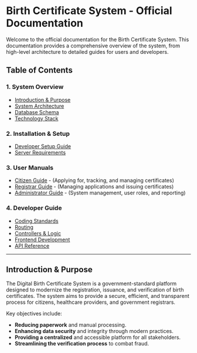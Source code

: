 # Birth Certificate System - Official Documentation

Welcome to the official documentation for the Birth Certificate System. This documentation provides a comprehensive overview of the system, from high-level architecture to detailed guides for users and developers.

## Table of Contents

### 1. System Overview
*   [Introduction & Purpose](./README.md#introduction--purpose)
*   [System Architecture](./architecture/overview.md)
*   [Database Schema](./architecture/database.md)
*   [Technology Stack](./architecture/technology-stack.md)

### 2. Installation & Setup
*   [Developer Setup Guide](./developer-guide/installation.md)
*   [Server Requirements](./developer-guide/server-requirements.md)

### 3. User Manuals
*   [Citizen Guide](./user-guide/citizen.md) - (Applying for, tracking, and managing certificates)
*   [Registrar Guide](./user-guide/registrar.md) - (Managing applications and issuing certificates)
*   [Administrator Guide](./user-guide/administrator.md) - (System management, user roles, and reporting)

### 4. Developer Guide
*   [Coding Standards](./developer-guide/coding-standards.md)
*   [Routing](./developer-guide/routing.md)
*   [Controllers & Logic](./developer-guide/controllers.md)
*   [Frontend Development](./developer-guide/frontend.md)
*   [API Reference](./developer-guide/api-reference.md)

---

## Introduction & Purpose

The Digital Birth Certificate System is a government-standard platform designed to modernize the registration, issuance, and verification of birth certificates. The system aims to provide a secure, efficient, and transparent process for citizens, healthcare providers, and government registrars.

Key objectives include:
-   **Reducing paperwork** and manual processing.
-   **Enhancing data security** and integrity through modern practices.
-   **Providing a centralized** and accessible platform for all stakeholders.
-   **Streamlining the verification process** to combat fraud. 